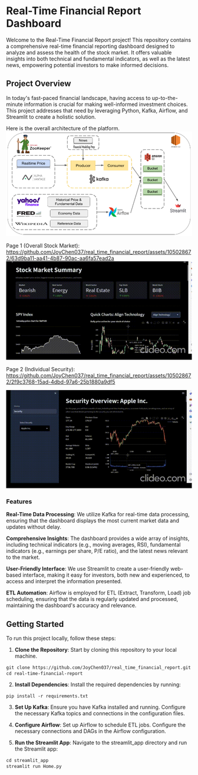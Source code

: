 # Real-Time Financial Report Dashboard

Welcome to the Real-Time Financial Report project! This repository contains a comprehensive real-time financial reporting dashboard designed to analyze and assess the health of the stock market. It offers valuable insights into both technical and fundamental indicators, as well as the latest news, empowering potential investors to make informed decisions.

## Project Overview
In today's fast-paced financial landscape, having access to up-to-the-minute information is crucial for making well-informed investment choices. This project addresses that need by leveraging Python, Kafka, Airflow, and Streamlit to create a holistic solution.

Here is the overall architecture of the platform. 
![Alt text](media/architecture.png)

Page 1 (Overall Stock Market):
https://github.com/JoyChen037/real_time_financial_report/assets/105028672/63d9ba11-aa41-4b87-90ac-aa6fa57ead2a
<img src="https://github.com/JoyChen037/real_time_financial_report/blob/main/media/screen1.gif" width="800" />

Page 2 (Individual Security):
https://github.com/JoyChen037/real_time_financial_report/assets/105028672/2f9c3768-15ad-4dbd-97a6-25b1880a9df5

<img src="https://github.com/JoyChen037/real_time_financial_report/blob/main/media/screen2.gif" width="800" />


### Features
**Real-Time Data Processing**: We utilize Kafka for real-time data processing, ensuring that the dashboard displays the most current market data and updates without delay.

**Comprehensive Insights**: The dashboard provides a wide array of insights, including technical indicators (e.g., moving averages, RSI), fundamental indicators (e.g., earnings per share, P/E ratio), and the latest news relevant to the market.

**User-Friendly Interface**: We use Streamlit to create a user-friendly web-based interface, making it easy for investors, both new and experienced, to access and interpret the information presented.

**ETL Automation**: Airflow is employed for ETL (Extract, Transform, Load) job scheduling, ensuring that the data is regularly updated and processed, maintaining the dashboard's accuracy and relevance.

## Getting Started
To run this project locally, follow these steps:

1. **Clone the Repository**: Start by cloning this repository to your local machine.
```
git clone https://github.com/JoyChen037/real_time_financial_report.git
cd real-time-financial-report
```
2. **Install Dependencies**: Install the required dependencies by running:
```
pip install -r requirements.txt
```
3. **Set Up Kafka**: Ensure you have Kafka installed and running. Configure the necessary Kafka topics and connections in the configuration files.

4. **Configure Airflow**: Set up Airflow to schedule ETL jobs. Configure the necessary connections and DAGs in the Airflow configuration.

5. **Run the Streamlit App**: Navigate to the streamlit_app directory and run the Streamlit app:
```
cd streamlit_app
streamlit run Home.py
```
